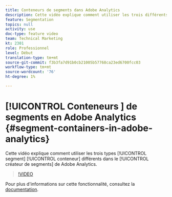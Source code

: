 ```yaml
---
title: Conteneurs de segments dans Adobe Analytics
description: Cette vidéo explique comment utiliser les trois différents types de conteneur de segment dans le créateur de segments de Adobe Analytics.
feature: Segmentation
topics: null
activity: use
doc-type: feature video
team: Technical Marketing
kt: 2301
role: Professionnel
level: Début
translation-type: tm+mt
source-git-commit: f3b3fa7d91b0cb21005b57768ca23ed6700fcc03
workflow-type: tm+mt
source-wordcount: '76'
ht-degree: 1%

---
```



# [!UICONTROL Conteneurs ]  de segments en Adobe Analytics  {#segment-containers-in-adobe-analytics}

Cette vidéo explique comment utiliser les trois types [!UICONTROL segment] [!UICONTROL conteneur] différents dans le [!UICONTROL créateur de segments] de Adobe Analytics.

>[!VIDEO](https://video.tv.adobe.com/v/25401/?quality=12)

Pour plus d&#39;informations sur cette fonctionnalité, consultez la [documentation](https://marketing.adobe.com/resources/help/en_US/analytics/segment/index.html?f=seg_build_ui).
